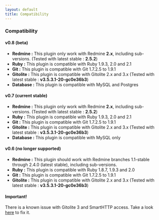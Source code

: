 ```yaml
---
layout: default
title: Compatibility
---
```


### Compatibility

#### v0.8 (beta)
* **Redmine :** This plugin only work with Redmine **2.x**, including sub-versions. (Tested with latest stable : **2.5.2**)
* **Ruby :** This plugin is compatible with Ruby 1.9.3, 2.0 and 2.1
* **Git :** This plugin is compatible with Git 1.7.2.5 to 1.9.1
* **Gitolite :** This plugin is compatible with Gitolite 2.x and 3.x (Tested with latest stable : **v3.5.3.1-20-gc0e36b3**)
* **Database :** This plugin is compatible with MySQL and Postgres

#### v0.7 (current stable)
* **Redmine :** This plugin only work with Redmine **2.x**, including sub-versions. (Tested with latest stable : **2.5.2**)
* **Ruby :** This plugin is compatible with Ruby 1.9.3, 2.0 and 2.1
* **Git :** This plugin is compatible with Git 1.7.2.5 to 1.9.1
* **Gitolite :** This plugin is compatible with Gitolite 2.x and 3.x (Tested with latest stable : **v3.5.3.1-20-gc0e36b3**)
* **Database :** This plugin is compatible with MySQL only

#### v0.6 (no longer supported)
* **Redmine :** This plugin should work with Redmine branches 1.1-stable through 2.4.0 (latest stable), including sub-versions.
* **Ruby :** This plugin is compatible with Ruby 1.8.7, 1.9.3 and 2.0
* **Git :** This plugin is compatible with Git 1.7.2.5 to 1.9.1
* **Gitolite :** This plugin is compatible with Gitolite 2.x and 3.x (Tested with latest stable : **v3.5.3.1-20-gc0e36b3**)

#### Important!

There is a known issue with Gitolite 3 and SmartHTTP access. Take a look [here](/redmine_git_hosting/configuration/troubleshooting#hook_errors_while_pushing_over_https) to fix it.
